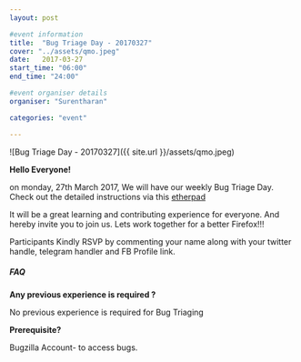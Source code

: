 ```yaml
---
layout: post

#event information
title:  "Bug Triage Day - 20170327"
cover: "../assets/qmo.jpeg"
date:   2017-03-27
start_time: "06:00"
end_time: "24:00"

#event organiser details
organiser: "Surentharan"

categories: "event"

---
```

![Bug Triage Day - 20170327]({{ site.url }}/assets/qmo.jpeg)

**Hello Everyone!**

on monday, 27th March 2017, We will have our weekly Bug Triage Day. Check out the detailed instructions via this [etherpad](https://public.etherpad-mozilla.org/p/MozillaIN_QA_Bug_Triage_Day_20170327)

It will be a great learning and contributing experience for everyone. And hereby invite you to join us. Lets work together for a better Firefox!!!

Participants Kindly RSVP by commenting your name along with your twitter handle, telegram handler and FB Profile link.

##### FAQ

**Any previous experience is required ?**

No previous experience is required for Bug Triaging


**Prerequisite?**

Bugzilla Account- to access bugs.
